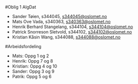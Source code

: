 #Oblig 1 AlgDat

* Sander Tøien, s344045, s344045@oslomet.no
* Mats Ove Vada, s340363, s340363@oslomet.no
* Henrik Berhard Stangelang, s344104, s344104@oslomet.no
* Patrick Snorreson Sletvold, s344102, s344102@oslomet.no
* Kristian Kåsin Wang, s344088, s344088@oslomet.no

#Arbeidsfordeling

* Mats: Oppg 1 og 2
* Henrik: Oppg 7 og 8
* Kristian: Oppg 4 og 10
* Sander: Oppg 3 og 9
* Patrik: Oppg 5 og 6